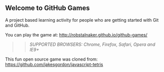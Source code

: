 ## Welcome to GitHub Games

A project based learning activity for people who are getting started with Git and GitHub.

You can play the game at: http://robstalnaker.github.io/github-games/

>> _*SUPPORTED BROWSERS*: Chrome, Firefox, Safari, Opera and IE9+_

This fun open source game was cloned from: https://github.com/jakesgordon/javascript-tetris
